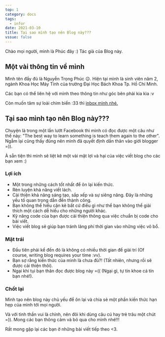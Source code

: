 ```yaml
---
top: 1
category: docs
tags:
  - infor
date: 2021-03-10
title: Tại sao mình tạo nên Blog này???
vssue: false
---
```


Chào mọi người, mình là Phúc đây :) Tác giả của Blog này.

<!-- more -->
## Một vài thông tin về mình

Mình tên đầy đủ là Nguyễn Trọng Phúc  :wink:.
Hiện tại mình là sinh viên năm 2, ngành Khoa Học Máy Tính của trường Đại Học Bách Khoa Tp. Hồ Chí Minh.

Các bạn có thể liên hệ với mình theo thông tin như góc bên phải kia kìa :v

Còn muốn tâm sự loài chim biển :33 thì [inbox mình nhé.](https://www.facebook.com/trongphuc1st/)

## Tại sao mình tạo nên Blog này???

Chuyện là trong một lần lướt Facebook thì mình có đọc được một câu như thế này:
"The best way to learn something is teach them again to the other". Ngẫm lại cũng thấy đúng
nên mình đã quyết định dấn thân vào giới blogger =)).

À sẵn tiện thì mình sẽ liệt kê một vài mặt lợi và hại của việc viết blog cho các
bạn xem :)

### Lợi ích

- Một trong những cách tốt nhất để ôn lại kiến thức.
- Rèn luyện khả năng viết lách.
- Cải thiện khả năng sáng tạo, sắp xếp và sự siêng năng. Đây là những yếu tố quan trọng dẫn đến thành công.
- Bạn không thể hiểu cặn kẽ bất cứ điều gì như thể bạn không thể giải thích một cách dễ hiểu cho những người khác.
- Kỹ năng code của bạn được cải thiện thông qua việc chuẩn bị code cho bài viết.
- Việc viết blog sẽ giúp bạn tránh lãng phí thời gian vào những việc vô bổ.

### Mặt trái

- Đầu tiên phải kể đến đó là không có nhiều thời gian để giải trí (Of course, writing blog requires your time :vv).
- Bạn sợ rằng kiến thức của mình là chưa đủ?! (Tất nhiên, nhưng rồi sẽ được cải thiện thôi).
- Ngại khi tụi bạn thân đọc được blog này =(( (Ngại gì, tự tin khoe cá tín bạn nhé!).


### Chốt lại

Mình tạo nên blog này chủ yếu để ôn lại và chia sẻ một phần kiến thức hạn hẹp của mình tới mọi người.

Và với tinh thần vui là chính, nên đôi khi dùng câu cú hay trẻ trâu một chút =)).
Mong các bạn thông cảm và bỏ qua cho mình nhé!!!

Rất mong gặp lại các bạn ở những bài viết tiếp theo <3.
